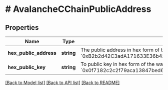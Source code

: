 # # AvalancheCChainPublicAddress

## Properties

Name | Type | Description | Notes
------------ | ------------- | ------------- | -------------
**hex_public_address** | **string** | The public address in hex form of the wallet. This is commonly used in Ethereum, Binance, and Avalanche C-Chain. (e.g., &#x60;0xB2b2d42C3adA171633E36b427F062f85A642F453&#x60;) | [optional]
**hex_public_key** | **string** | To public key in hex form of the wallet. This is hashed to get the hex public address. (e.g., &#x60;0x0f7182c2c2f79aca13847bed68c67662c021df868ee5d20a78df6095e4cd162610c63ec9050989a3755a18255cdd707e50678bfd762db3f0feea647610e974c4&#x60;) | [optional]

[[Back to Model list]](../../README.md#models) [[Back to API list]](../../README.md#endpoints) [[Back to README]](../../README.md)
